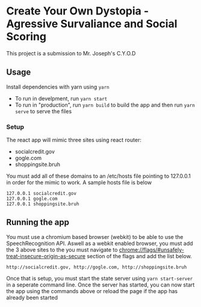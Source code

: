 # Create Your Own Dystopia - Agressive Survaliance and Social Scoring
This project is a submission to Mr. Joseph's C.Y.O.D 

## Usage
Install dependencies with yarn using `yarn`
- To run in develpment, run `yarn start`
- To run in "production", run `yarn build` to build the app and then run `yarn serve` to serve the files

### Setup
The react app will mimic three sites using react router:
- socialcredit.gov
- gogle.com
- shoppingsite.bruh

You must add all of these domains to an /etc/hosts file pointing to 127.0.0.1
in order for the mimic to work. A sample hosts file is below
```hosts
127.0.0.1 socialcredit.gov
127.0.0.1 gogle.com
127.0.0.1 shoppingsite.bruh
```

## Running the app
You must use a chromium based browser (webkit) to be able to use the SpeechRecognition API.
Aswell as a webkit enabled browser, you must add the 3 above sites to the you must navigate to
[chrome://flags/#unsafely-treat-insecure-origin-as-secure](chrome://flags/#unsafely-treat-insecure-origin-as-secure)
section of the flags and add the list below.
```
http://socialcredit.gov, http://gogle.com, http://shoppingsite.bruh
```

Once that is setup, you must start the state server using `yarn start-server` in a seperate command line. Once the server has started, you can now start the app
using the commands above or reload the page if the app has already been started